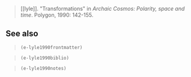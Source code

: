 > [[lyle]]. "Transformations" in *Archaic Cosmos: Polarity, space and time*. Polygon, 1990: 142-155.
## See also
> `(e-lyle1990frontmatter)`

> `(e-lyle1990biblio)`

> `(e-lyle1990notes)`